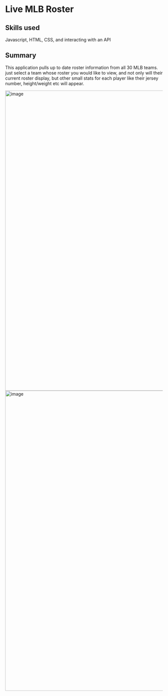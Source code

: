 # Live MLB Roster
## Skills used
Javascript, HTML, CSS, and interacting with an API
## Summary
This application pulls up to date roster information from all 30 MLB teams. just select a team whose roster you would like to view, and not only will their current roster display, but other small stats for each player like their jersey number, height/weight etc will appear.

<img width="959" alt="image" src="https://github.com/user-attachments/assets/ccf9ebe7-ca81-457c-b948-64ef09e47a5c">
<img width="959" alt="image" src="https://github.com/user-attachments/assets/0665c76f-dc08-41b2-86c0-831d688fb021">

